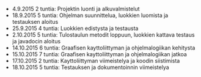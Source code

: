 * 4.9.2015 2 tuntia: Projektin luonti ja alkuvalmistelut
* 18.9.2015 5 tuntia: Ohjelman suunnittelua, luokkien luomista ja testauksen aloitus
* 25.9.2015 4 tuntia: Luokkien edistysta ja testausta
* 2.10.2015 5 tuntia: Tulostaulun metodit loppuun, luokkien kattava testaus ja javadocin aloitus
* 14.10.2015 6 tuntia: Graafisen kayttoliittyman ja ohjelmalogiikan kehitysta
* 15.10.2015 7 tuntia: Graafisen kayttoliittyman ja ohjelmalogiikan jatkoa
* 17.10.2015 2 tuntia: Kayttoliittyman viimeistelya ja koodin siistimista
* 18.10.2015 5 tuntia: Testauksen ja dokumentoinnin viimeistelya